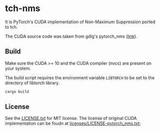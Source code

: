 # tch-nms

It is PyTorch's CUDA implementation of Non-Maximum Suppression ported to tch.

The CUDA source code was taken from gdlg's pytorch_nms ([link](https://github.com/gdlg/pytorch_nms)).

## Build

Make sure the CUDA >= 10 and the CUDA compiler (nvcc) are present on your system.

The build script requires the environment variable `LIBTORCH` to be set to the directory of libtorch library.

```sh
cargo build
```

## License

See the [LICENSE.txt](LICENSE.txt) for MIT license. The license of original CUDA implementation can be foudn at [licenses/LICENSE-pytorch_nms.txt](licenses/LICENSE-pytorch_nms.txt);
